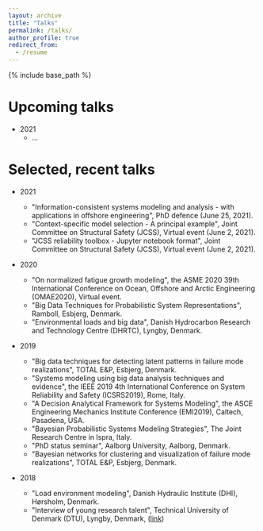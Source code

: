 ```yaml
---
layout: archive
title: "Talks"
permalink: /talks/
author_profile: true
redirect_from:
  - /resume
---
```


{% include base_path %}

Upcoming talks
====
* 2021
	* ...

Selected, recent talks
====
* 2021
	* "Information-consistent systems modeling and analysis - with applications in offshore engineering", PhD defence (June 25, 2021).
	* "Context-specific model selection - A principal example", Joint Committee on Structural Safety (JCSS), Virtual event (June 2, 2021).
	* "JCSS reliability toolbox - Jupyter notebook format", Joint Committee on Structural Safety (JCSS), Virtual event (June 2, 2021).

* 2020
	* "On normalized fatigue growth modeling", the ASME 2020 39th International Conference on Ocean, Offshore and Arctic Engineering (OMAE2020), Virtual event.
	* "Big Data Techniques for Probabilistic System Representations", Ramboll, Esbjerg, Denmark.
	* "Environmental loads and big data", Danish Hydrocarbon Research and Technology Centre (DHRTC), Lyngby, Denmark.

* 2019
	* "Big data techniques for detecting latent patterns in failure mode realizations", TOTAL E&P, Esbjerg, Denmark.
	* "Systems modeling using big data analysis techniques and evidence", the IEEE 2019 4th International Conference on System Reliability and Safety (ICSRS2019), Rome, Italy.
	* "A Decision Analytical Framework for Systems Modeling", the ASCE Engineering Mechanics Institute Conference (EMI2019), Caltech, Pasadena, USA.
	* "Bayesian Probabilistic Systems Modeling Strategies", The Joint Research Centre in Ispra, Italy.
	* "PhD status seminar", Aalborg University, Aalborg, Denmark.
	* "Bayesian networks for clustering and visualization of failure mode realizations", TOTAL E&P, Esbjerg, Denmark.
* 2018
	* "Load environment modeling", Danish Hydraulic Institute (DHI), Hørsholm, Denmark. 
	* "Interview of young research talent", Technical University of Denmark (DTU), Lyngby, Denmark, ([link](https://www.oilgas.dtu.dk/english/research/work-programmes-and-research/ctr-3/sebastian-toelboell-glavind))
